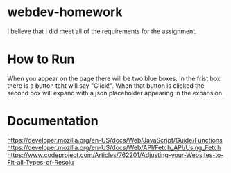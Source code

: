 # webdev-homework

I believe that I did meet all of the requirements for the assignment. 

# How to Run

When you appear on the page there will be two blue boxes. 
In the frist box there is a button taht will say "Click!".
When that button is clicked the second box will expand with a json placeholder appearing in the expansion. 

# Documentation 
https://developer.mozilla.org/en-US/docs/Web/JavaScript/Guide/Functions
https://developer.mozilla.org/en-US/docs/Web/API/Fetch_API/Using_Fetch
https://www.codeproject.com/Articles/762201/Adjusting-your-Websites-to-Fit-all-Types-of-Resolu
